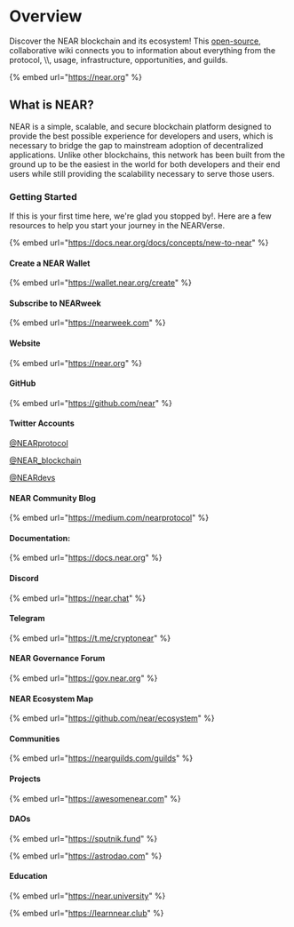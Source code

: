 # Overview

Discover the NEAR blockchain and its ecosystem! This [open-source](https://github.com/near/wiki), collaborative wiki connects you to information about everything from the protocol, \\\\, usage, infrastructure, opportunities, and guilds.

{% embed url="https://near.org" %}

## What is NEAR?

NEAR is a simple, scalable, and secure blockchain platform designed to provide the best possible  experience for developers and users, which is necessary to bridge the gap to mainstream adoption of decentralized applications. Unlike other blockchains, this network has been built from the ground up to be the easiest in the world for both developers and their end users while still providing the scalability necessary to serve those users.

### Getting Started

If this is your first time here, we're glad you stopped by!. Here are a few resources to help you start your journey in the NEARVerse.

{% embed url="https://docs.near.org/docs/concepts/new-to-near" %}

#### Create a NEAR Wallet

{% embed url="https://wallet.near.org/create" %}

#### Subscribe to NEARweek

{% embed url="https://nearweek.com" %}



#### Website

{% embed url="https://near.org" %}

#### GitHub

{% embed url="https://github.com/near" %}

#### Twitter Accounts

[@NEARprotocol](https://twitter.com/NEARprotocol)

[@NEAR\_blockchain](https://twitter.com/NEAR\_blockchain)

[@NEARdevs](https://twitter.com/NEARdevs)

#### NEAR Community Blog

{% embed url="https://medium.com/nearprotocol" %}

#### Documentation:

{% embed url="https://docs.near.org" %}

#### Discord

{% embed url="https://near.chat" %}

#### Telegram

{% embed url="https://t.me/cryptonear" %}

#### NEAR Governance Forum

{% embed url="https://gov.near.org" %}

#### NEAR Ecosystem Map

{% embed url="https://github.com/near/ecosystem" %}

#### Communities

{% embed url="https://nearguilds.com/guilds" %}

#### Projects

{% embed url="https://awesomenear.com" %}

#### DAOs

{% embed url="https://sputnik.fund" %}

{% embed url="https://astrodao.com" %}

#### Education

{% embed url="https://near.university" %}

{% embed url="https://learnnear.club" %}
